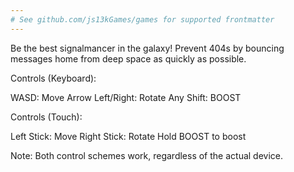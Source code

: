 ```yaml
---
# See github.com/js13kGames/games for supported frontmatter
---
```

Be the best signalmancer in the galaxy! Prevent 404s by bouncing messages home from deep space as quickly as possible.

Controls (Keyboard):

WASD: Move
Arrow Left/Right: Rotate
Any Shift: BOOST

Controls (Touch):

Left Stick: Move
Right Stick: Rotate
Hold BOOST to boost

Note: Both control schemes work, regardless of the actual device.